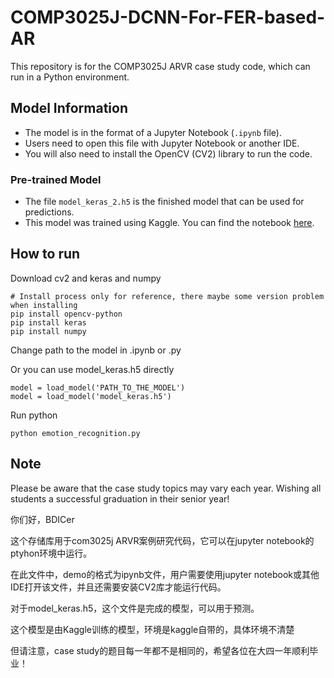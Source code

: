 # COMP3025J-DCNN-For-FER-based-AR  

This repository is for the COMP3025J ARVR case study code, which can run in a Python environment.  

## Model Information  

- The model is in the format of a Jupyter Notebook (`.ipynb` file).   
- Users need to open this file with Jupyter Notebook or another IDE.  
- You will also need to install the OpenCV (CV2) library to run the code.  

### Pre-trained Model  

- The file `model_keras_2.h5` is the finished model that can be used for predictions.  
- This model was trained using Kaggle. You can find the notebook [here](https://www.kaggle.com/code/moonquakemiao/dcnn-for-emotion-dection).  

## How to run

Download cv2 and keras and numpy
```
# Install process only for reference, there maybe some version problem when installing
pip install opencv-python
pip install keras
pip install numpy
```

Change path to the model in .ipynb or .py

Or you can use model_keras.h5 directly

```
model = load_model('PATH_TO_THE_MODEL')
model = load_model('model_keras.h5')
```

Run python

```
python emotion_recognition.py
```

## Note  

Please be aware that the case study topics may vary each year. Wishing all students a successful graduation in their senior year!

你们好，BDICer

这个存储库用于com3025j ARVR案例研究代码，它可以在jupyter notebook的ptyhon环境中运行。

在此文件中，demo的格式为ipynb文件，用户需要使用jupyter notebook或其他IDE打开该文件，并且还需要安装CV2库才能运行代码。

对于model_keras.h5，这个文件是完成的模型，可以用于预测。

这个模型是由Kaggle训练的模型，环境是kaggle自带的，具体环境不清楚

但请注意，case study的题目每一年都不是相同的，希望各位在大四一年顺利毕业！
